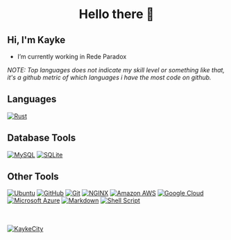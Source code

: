 <h1 align="center">Hello there  👋</h1>

## Hi, I'm Kayke

- I’m currently working in Rede Paradox

*NOTE: Top languages does not indicate my skill level or something like that, it's a github metric of which languages i have the most code on github.*

## Languages

[![Rust](https://img.shields.io/badge/Pawn-dbb284?style=for-the-badge&logo=rust&logoColor=white)](https://github.com/pawn-lang)

## Database Tools

[![MySQL](https://img.shields.io/badge/MySQL-00000F?style=for-the-badge&logo=mysql&logoColor=white)](https://www.mysql.com/)
[![SQLite](https://img.shields.io/badge/SQLite-07405E?style=for-the-badge&logo=sqlite&logoColor=white)](https://sqlite.org/index.html)


## Other Tools

[![Ubuntu](https://img.shields.io/badge/Ubuntu-E95420?style=for-the-badge&logo=ubuntu&logoColor=white)](https://ubuntu.com/)
[![GitHub](https://img.shields.io/badge/GitHub-100000?style=for-the-badge&logo=github&logoColor=white)](https://github.com)
[![Git](https://img.shields.io/badge/Git-FA5858?style=for-the-badge&logo=Git)](https://git-scm.com/)
[![NGINX](https://img.shields.io/badge/NGINX-269539?style=for-the-badge&logo=nginx&logoColor=fff)](https://www.nginx.com/)
[![Amazon AWS](https://img.shields.io/badge/Amazon_AWS-232F3E?style=for-the-badge&logo=amazon-aws&logoColor=white)](https://aws.amazon.com/pt/)
[![Google Cloud](https://img.shields.io/badge/Google_Cloud-4285F4?style=for-the-badge&logo=google-cloud&logoColor=white)](https://cloud.google.com/)
[![Microsoft Azure](https://img.shields.io/badge/Microsoft_Azure-0089D6?style=for-the-badge&logo=microsoft-azure&logoColor=white)](https://azure.microsoft.com/pt-br/)
[![Markdown](https://img.shields.io/badge/Markdown-000000?style=for-the-badge&logo=markdown&logoColor=white)](https://www.markdownguide.org/)
[![Shell Script](https://img.shields.io/badge/Shell_Script-121011?style=for-the-badge&logo=gnu-bash&logoColor=white)](https://pt.wikipedia.org/wiki/Shell_script)


<br />
<br />

<!-- <a href="https://github.com/KaykeCity/KaykeCity">
  <img align="center" src="https://github-readme-stats.anuraghazra1.vercel.app/api/top-langs/?username=KaykeCity&theme=radical" />
</a> -->

<a href="https://github.com/KaykeCity/KaykeCity">
  <img align="center" src="https://github-readme-stats.anuraghazra1.vercel.app/api?username=KaykeCity&show_icons=true&theme=radical&line_height=27" alt="KaykeCity" />
</a>
